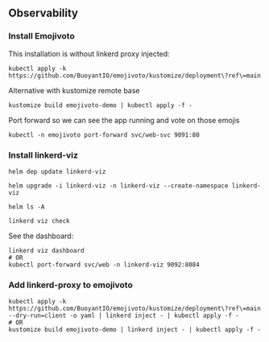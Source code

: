 ## Observability

### Install Emojivoto

This installation is without linkerd proxy injected:
```
kubectl apply -k https://github.com/BuoyantIO/emojivoto/kustomize/deployment\?ref\=main
```

Alternative with kustomize remote base
```
kustomize build emojivoto-demo | kubectl apply -f -
```

Port forward so we can see the app running and vote on those emojis

```
kubectl -n emojivoto port-forward svc/web-svc 9091:80
```

### Install linkerd-viz

```
helm dep update linkerd-viz

helm upgrade -i linkerd-viz -n linkerd-viz --create-namespace linkerd-viz

helm ls -A

linkerd viz check
```

See the dashboard:

```
linkerd viz dashboard
# OR
kubectl port-forward svc/web -n linkerd-viz 9092:8084
```


### Add linkerd-proxy to emojivoto

```
kubectl apply -k https://github.com/BuoyantIO/emojivoto/kustomize/deployment\?ref\=main --dry-run=client -o yaml | linkerd inject - | kubectl apply -f -
# OR
kustomize build emojivoto-demo | linkerd inject - | kubectl apply -f -
```
